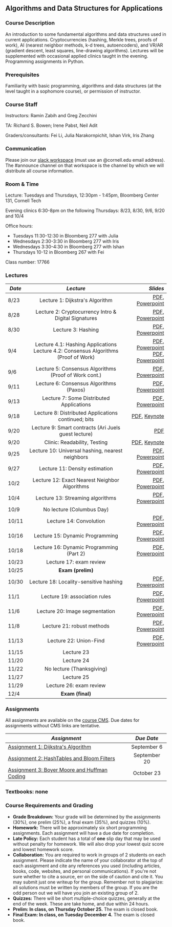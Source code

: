 ## Algorithms and Data Structures for Applications ##

### **Course Description**

An introduction to some fundamental algorithms and data structures used in current applications. Cryptocurrencies (hashing, Merkle trees, proofs of work), AI (nearest neighbor methods, k-d trees, autoencoders), and VR/AR (gradient descent, least squares, line-drawing algorithms). Lectures will be supplemented with occasional applied clinics taught in the evening. Programming assignments in Python.

### **Prerequisites**

Familiarity with basic programming, algorithms and data structures (at the level taught in a sophomore course), or permission of instructor.

### **Course Staff**

Instructors: Ramin Zabih and Greg Zecchini

TA: Richard S. Bowen; Irene Pabst, Neil Adit

Graders/consultants: Fei Li, Julia Narakornpichit, Ishan Virk, Iris Zhang 

### **Communication**

Please join our [slack workspace](https://join.slack.com/t/cs5112fall18/signup) (must use an @cornell.edu email address). The #announce channel on that workspace is the channel by which we will distribute all course information.

### **Room &amp; Time**

Lecture: Tuesdays and Thursdays, 12:30pm - 1:45pm, Bloomberg Center 131, Cornell Tech

Evening clinics 6:30-8pm on the following Thursdays: 8/23, 8/30, 9/6, 9/20 and 10/4

Office hours:

 * Tuesdays 11:30-12:30 in Bloomberg 277 with Julia
 * Wednesdays 2:30-3:30 in Bloomberg 277 with Iris
 * Wednesdays 3:30-4:30 in Bloomberg 277 with Ishan
 * Thursdays 10-12 in Bloomberg 267 with Fei 

Class number: 17766

### **Lectures** ###

| *Date*                       | *Lecture*          | *Slides*
| ------------- |:-------------:| -----:|
|8/23 | Lecture 1: Dijkstra's Algorithm | [PDF](Lectures/Lec1-Dijkstra.pdf), [Powerpoint](Lectures/Lec1-Dijkstra.pptx)
|8/28 | Lecture 2: Cryptocurrency Intro & Digital Signatures | [PDF](Lectures/Lecture%202.pdf), [Powerpoint](Lectures/Lecture%202.pptx)
|8/30 | Lecture 3: Hashing | [PDF](Lectures/Lec3-hashing.pdf), [Powerpoint](Lectures/Lec3-hashing.pptx)
|9/4 | Lecture 4.1: Hashing Applications<br/>Lecture 4.2: Consensus Algorithms (Proof of Work)|[PDF](Lectures/Lec4.1-hashing-applications.pdf), [Powerpoint](Lectures/Lec4.1-hashing-applications.pptx)<br/>[PDF](Lectures/Lecture%204.2%20-%20Consensus%20Algorithms%20(Proof%20of%20Work).pdf), [Powerpoint](Lectures/Lecture%204.2%20-%20Consensus%20Algorithms%20(Proof%20of%20Work).pptx)
|9/6 | Lecture 5: Consensus Algorithms (Proof of Work cont.) |[PDF](Lectures/Lecture%205%20-%20Consensus%20Algorithms%20(Proof%20of%20Work%20cont.).pdf), [Powerpoint](Lectures/Lecture%205%20-%20Consensus%20Algorithms%20(Proof%20of%20Work%20cont.).pptx)
|9/11 | Lecture 6: Consensus Algorithms (Paxos) |[PDF](Lectures/Lecture%206%20-%20Consensus%20Algorithms%20(Paxos).pdf), [Powerpoint](Lectures/Lecture%206%20-%20Consensus%20Algorithms%20(Paxos).pptx)
|9/13 | Lecture 7: Some Distributed Applications | [PDF](Lectures/Lec7-chord.pdf), [Powerpoint](Lectures/Lec7-chord.pptx)
|9/18 | Lecture 8: Distributed Applications continued; bits |[PDF](Lectures/Lec8-bits.pdf), [Keynote](Lectures/Lec8-bits.key)
|9/20 | Lecture 9: Smart contracts (Ari Juels guest lecture) | [PDF](Lectures/JekyllHyde-lecture-2018.small.pdf)
|9/20 | Clinic: Readability, Testing | [PDF](Lectures/clinic_readability.pdf), [Keynote](Lectures/clinic_readability.key)
|9/25 | Lecture 10: Universal hashing, nearest neighbors | [PDF](Lectures/Lec10-universal-hashing.pdf), [Powerpoint](Lectures/Lec10-universal-hashing.pptx)
|9/27 | Lecture 11: Density estimation | [PDF](Lectures/Lec11.NN-density-estimation.pdf), [Powerpoint](Lectures/Lec11.NN-density-estimation.pptx)
|10/2 | Lecture 12: Exact Nearest Neighbor Algorithms | [PDF](Lectures/Lecture%2012%20-%20Exact%20Nearest%20Neighbor%20Algorithms.pdf), [Powerpoint](Lectures/Lecture%2012%20-%20Exact%20Nearest%20Neighbor%20Algorithms.pptx)
|10/4 | Lecture 13: Streaming algorithms | [PDF](Lectures/Lec13.approximate-methods.given.pdf), [Powerpoint](Lectures/Lec13.approximate-methods.given.pptx)
|10/9 | No lecture (Columbus Day) |
|10/11 | Lecture 14: Convolution | [PDF](Lectures/Lec14.convolution.pdf), [Powerpoint](Lectures/Lec14.convolution.pptx)
|10/16 | Lecture 15: Dynamic Programming | [PDF](Lectures/Lecture%2015%20-%20Dynamic%20Programming.pdf), [Powerpoint](Lectures/Lecture%2015%20-%20Dynamic%20Programming.pptx)
|10/18 | Lecture 16: Dynamic Programming (Part 2) | [PDF](Lectures/Lecture%2016%20-%20Dynamic%20Programming%20(Part%202).pdf), [Powerpoint](Lectures/Lecture%2016%20-%20Dynamic%20Programming%20(Part%202).pptx)
|10/23 | Lecture 17: exam review |
|10/25 | **Exam (prelim)** |
|10/30 | Lecture 18: Locality-sensitive hashing | [PDF](Lectures/Lec18.LSH.pdf), [Powerpoint](Lectures/Lec18.LSH.pptx)
|11/1 | Lecture 19: association rules | [PDF](Lectures/Lec19.association-rules.pdf), [Powerpoint](Lectures/Lec19.association-rules.pptx)
|11/6 | Lecture 20: Image segmentation | [PDF](Lectures/Lec20.image-segmentation.given.pdf), [Powerpoint](Lectures/Lec20.image-segmentation.given.pptx)
|11/8 | Lecture 21: robust methods | [PDF](Lectures/Lec21.robust-images.final.pdf), [Powerpoint](Lectures/Lec21.robust-images.final.pptx)
|11/13 | Lecture 22: Union-Find | [PDF](Lectures/Lecture%2022%20-%20Union-Find.pdf), [Powerpoint](Lectures/Lecture%2022%20-%20Union-Find.pptx)
|11/15 | Lecture 23 | 
|11/20 | Lecture 24 | 
|11/22 | No lecture (Thanksgiving)
|11/27 | Lecture 25 |
|11/29 | Lecture 26: exam review |
|12/4 | **Exam (final)** |

### **Assignments** ###

All assignments are available on the [course CMS](https://cmsx.cs.cornell.edu/web/auth/?courseid=234). Due dates for assignments without CMS links are tentative.

| *Assignment*                       | *Due Date*
| ------------- |:-------------:
| [Assignment 1: Dijkstra's Algorithm](https://cmsx.cs.cornell.edu/web/auth/?action=assignment&assignid=2329) | September 6
| [Assignment 2: HashTables and Bloom Filters](https://cmsx.cs.cornell.edu/web/auth/?action=assignment&assignid=2478) | September 20
| [Assignment 3: Boyer Moore and Huffman Coding](https://cmsx.cs.cornell.edu/web/auth/?action=assignment&assignid=2873) | October 23


### **Textbooks: none**

### **Course Requirements and Grading**

- **Grade Breakdown:**  Your grade will be determined by the assignments (30%), one prelim (25%), a final exam (35%), and quizzes (10%).
- **Homework:** There will be approximately six short programming assignments. Each assignment will have a due date for completion.
- **Late Policy:** Each student has a total of  **one**  slip day that may be used without penalty for homework. We will also drop your lowest quiz score and lowest homework score.
- **Collaboration:** You are required to work in groups of 2 students on each assignment. Please indicate the name of your collaborator at the top of each assignment and cite any references you used (including articles, books, code, websites, and personal communications). If you&#39;re not sure whether to cite a source, err on the side of caution and cite it. You may submit just one writeup for the group. Remember not to plagiarize: all solutions must be written by members of the group. If you are the odd person out we will have you join an existing group of 2.
- **Quizzes:** There will be short multiple-choice quizzes, generally at the end of the week. These are take home, and due within 24 hours.
- **Prelim: In class, on Thursday October 25.** The exam is closed book.
- **Final Exam: In class, on Tuesday December 4.**  The exam is closed book.
